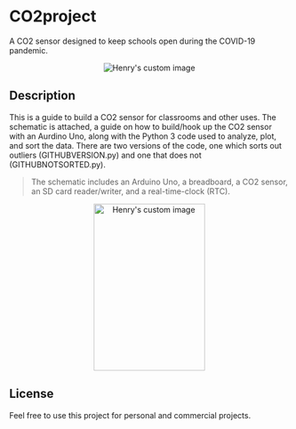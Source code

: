# CO2project

A CO2 sensor designed to keep schools open during the COVID-19 pandemic.

<p align="center">
  <img src="https://user-images.githubusercontent.com/66896884/146073631-59923889-1681-4199-98d6-f4f7e7ee6264.png" alt="Henry's custom image"/>
</p>

## Description 

This is a guide to build a CO2 sensor for classrooms and other uses. The schematic is attached, a guide on how to build/hook up the CO2 sensor with an Aurdino Uno, along with the Python 3 code used to analyze, plot, and sort the data. There are two versions of the code, one which sorts out outliers (GITHUBVERSION.py) and one that does not (GITHUBNOTSORTED.py). 

> The schematic includes an Arduino Uno, a breadboard, a CO2 sensor, an SD card reader/writer, and a real-time-clock (RTC).

<p align="center">
  <img src="https://user-images.githubusercontent.com/66896884/146075532-d8b1cf18-bb45-4868-a4f8-55ef15e9edb3.jpg" alt="Henry's custom image", width="200" height="300"/>
</p>

## License

Feel free to use this project for personal and commercial projects.

